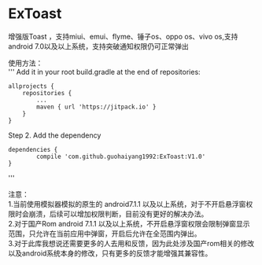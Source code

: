 # ExToast
增强版Toast ，支持miui、emui、flyme、锤子os、oppo os、vivo os,支持android 7.0以及以上系统，支持突破通知权限仍可正常弹出

使用方法：<br/>
'''
Add it in your root build.gradle at the end of repositories:

	allprojects {
		repositories {
			...
			maven { url 'https://jitpack.io' }
		}
	}
Step 2. Add the dependency

	dependencies {
	        compile 'com.github.guohaiyang1992:ExToast:V1.0'
	}
 '''

注意：</br>
  1.当前使用模拟器模拟的原生的 android7.1.1 以及以上系统，对于不开启悬浮窗权限时会崩溃，后续可以增加权限判断，目前没有更好的解决办法。</br>
  2.对于国产Rom android 7.1.1 以及以上系统，不开启悬浮窗权限会限制弹窗显示范围，只允许在当前应用中弹窗，开启后允许在全范围内弹出。</br>
  3.对于此库我想说还需要更多的人去用和反馈，因为此处涉及国产rom相关的修改以及android系统本身的修改，只有更多的反馈才能增强其兼容性。</br>
  
  

